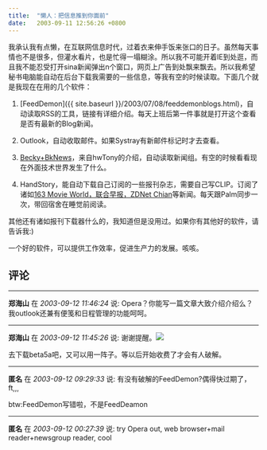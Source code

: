 ```yaml
---
title:  "懒人：把信息推到你面前"
date:   2003-09-11 12:56:26 +0800
---
```


我承认我有点懒，在互联网信息时代，过着衣来伸手饭来张口的日子。虽然每天事情也不是很多，但灌水看片，也是忙得一塌糊涂。所以我不可能开着IE到处逛，而且我不能忍受打开sina新闻弹出n个窗口，网页上广告到处飘来飘去。所以我希望秘书电脑能自动在后台下载我需要的一些信息，等我有空的时候读取。下面几个就是我现在在用的几个软件：  

  1. [FeedDemon]({{ site.baseurl }}/2003/07/08/feeddemonblogs.html)，自动读取RSS的工具，链接有详细介绍。每天上班后第一件事就是打开这个查看是否有最新的Blog新闻。

  2. Outlook，自动收取邮件。如果Systray有新邮件标记时才去查看。

  3. [Becky+BkNews](http://blogs.xmu.edu.cn/wayne/archives/000623.html)，来自hwTony的介绍，自动读取新闻组。有空的时候看看现在外面技术世界发生了什么。

  4. HandStory，能自动下载自己订阅的一些报刊杂志，需要自己写CLIP。订阅了诸如[163 Movie World，联合早报，ZDNet Chian](http://blogs.xmu.edu.cn/wayne/archives/000463.html)等新闻。每天跟Palm同步一次，带回宿舍在睡觉前阅读。

其他还有诸如报刊下载器什么的，我知道但是没用过。如果你有其他好的软件，请告诉我:)  

一个好的软件，可以提供工作效率，促进生产力的发展。咳咳。  


## 评论

*****
**郑海山** 在 *2003-09-12 11:46:24* 说: Opera？你能写一篇文章大致介绍介绍么？我outlook还兼有便笺和日程管理的功能呵呵。


*****
**郑海山** 在 *2003-09-12 11:45:26* 说: 谢谢提醒。<img src="{{ site.baseurl }}/images/2011/smile/xiuse.gif">

去下载beta5a吧，又可以用一阵子。等以后开始收费了才会有人破解。



*****
**匿名** 在 *2003-09-12 09:29:33* 说: 有没有破解的FeedDemon?偶得快过期了，ft,,,

btw:FeedDemon写错啦，不是FeedDeamon

*****
**匿名** 在 *2003-09-12 00:27:39* 说: try Opera out, web browser+mail reader+newsgroup reader, cool

